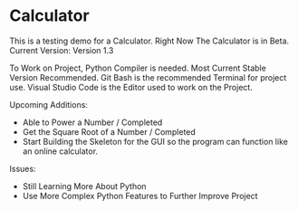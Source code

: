 # Calculator

This is a testing demo for a Calculator. 
Right Now The Calculator is in Beta.
Current Version: Version 1.3

To Work on Project, Python Compiler is needed. Most Current Stable Version Recommended.
Git Bash is the recommended Terminal for project use.
Visual Studio Code is the Editor used to work on the Project.

Upcoming Additions:

- Able to Power a Number / Completed
- Get the Square Root of a Number / Completed
- Start Building the Skeleton for the GUI so the program can function like an online calculator.

Issues:

- Still Learning More About Python
- Use More Complex Python Features to Further Improve Project

